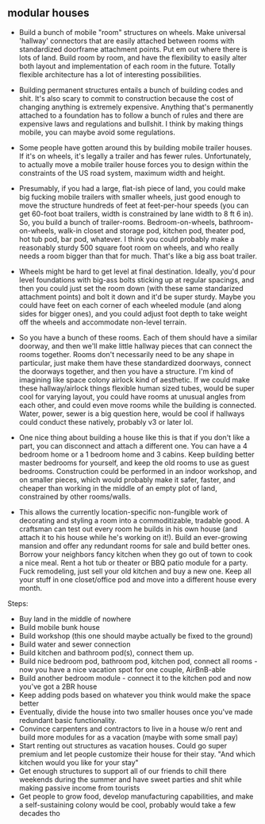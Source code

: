 ## modular houses
- Build a bunch of mobile "room" structures on wheels.  Make universal 'hallway' connectors that are easily attached between rooms with standardized doorframe attachment points. Put em out where there is lots of land.   Build room by room, and have the flexibility to easily alter both layout and implementation of each room in the future.  Totally flexible architecture has a lot of interesting possibilities.

- Building permanent structures entails a bunch of building codes and shit.  It's also scary to commit to construction because the cost of changing anything is extremely expensive. Anything that's permanently attached to a foundation has to follow a bunch of rules and there are expensive laws and regulations and bullshit.  I think by making things mobile, you can maybe avoid some regulations.   

- Some people have gotten around this by building mobile trailer houses.  If it's on wheels, it's legally a trailer and has fewer rules. Unfortunately, to actually move a mobile trailer house forces you to design within the constraints of the US road system, maximum width and height. 

- Presumably, if you had a large, flat-ish piece of land, you could make big fucking mobile trailers with smaller wheels, just good enough to move the structure hundreds of feet at feet-per-hour speeds (you can get 60-foot boat trailers, width is constrained by lane width to 8 ft 6 in). So, you build a bunch of trailer-rooms.  Bedroom-on-wheels, bathroom-on-wheels, walk-in closet and storage pod, kitchen pod, theater pod, hot tub pod, bar pod, whatever.   I think you could probably make a reasonably sturdy 500 square foot room on wheels, and who really needs a room bigger than that for much.  That's like a big ass boat trailer. 

- Wheels might be hard to get level at final destination.  Ideally, you'd pour level foundations with big-ass bolts sticking up at regular spacings, and then you could just set the room down (with these same standarized attachment points) and bolt it down and it'd be super sturdy.  Maybe you could have feet on each corner of each wheeled module (and along sides for bigger ones), and you could adjust foot depth to take weight off the wheels and accommodate non-level terrain.

- So you have a bunch of these rooms.  Each of them should have a similar doorway, and then we'll make little hallway pieces that can connect the rooms together.  Rooms don't necessarily need to be any shape in particular, just make them have these standardized doorways, connect the doorways together, and then you have a structure.  I'm kind of imagining like space colony airlock kind of aesthetic.  If we could make these hallway/airlock things flexible human sized tubes, would be super cool for varying layout, you could have rooms at unusual angles from each other, and could even move rooms while the building is connected.  Water, power, sewer is a big question here, would be cool if hallways could conduct these natively, probably v3 or later lol. 

- One nice thing about building a house like this is that if you don't like a part, you can disconnect and attach a different one.  You can have a 4 bedroom home or a 1 bedroom home and 3 cabins. Keep building better master bedrooms for yourself, and keep the old rooms to use as guest bedrooms. Construction could be performed in an indoor workshop, and on smaller pieces, which would probably make it safer, faster, and cheaper than working in the middle of an empty plot of land, constrained by other rooms/walls.

- This allows the currently location-specific non-fungible work of decorating and styling a room into a commoditizable, tradable good.  A craftsman can test out every room he builds in his own house (and attach it to his house while he's working on it!). Build an ever-growing mansion and offer any redundant rooms for sale and build better ones.  Borrow your neighbors fancy kitchen when they go out of town to cook a nice meal.  Rent a hot tub or theater or BBQ patio module for a party.  Fuck remodeling, just sell your old kitchen and buy a new one.  Keep all your stuff in one closet/office pod and move into a different house every month.  

Steps:
- Buy land in the middle of nowhere
- Build mobile bunk house
- Build workshop (this one should maybe actually be fixed to the ground)
- Build water and sewer connection
- Build kitchen and bathroom pod(s), connect them up.
- Build nice bedroom pod, bathroom pod, kitchen pod, connect all rooms - now you have a nice vacation spot for one couple, AirBnB-able
- Build another bedroom module - connect it to the kitchen pod and now you've got a 2BR house
- Keep adding pods based on whatever you think would make the space better
- Eventually, divide the house into two smaller houses once you've made redundant basic functionality. 
- Convince carpenters and contractors to live in a house w/o rent and build more modules for as a vacation (maybe with some small pay)
- Start renting out structures as vacation houses.  Could go super premium and let people customize their house for their stay. "And which kitchen would you like for your stay"
- Get enough structures to support all of our friends to chill there weekends during the summer and have sweet parties and shit while making passive income from tourists
- Get people to grow food, develop manufacturing capabilities, and make a self-sustaining colony would be cool, probably would take a few decades tho
